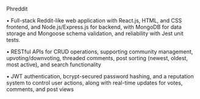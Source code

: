 Phreddit

• Full-stack Reddit-like web application with React.js, HTML, and CSS frontend, and Node.js/Express.js for backend, with MongoDB for data storage and Mongoose schema validation, and reliability with Jest unit tests.

• RESTful APIs for CRUD operations, supporting community management, upvoting/downvoting, threaded comments, post sorting (newest, oldest, most active), and search functionality

• JWT authentication, bcrypt-secured password hashing, and a reputation system to control user actions, along with real-time updates for votes, comments, and post views
